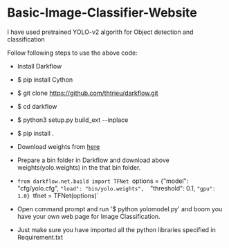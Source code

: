 # Basic-Image-Classifier-Website

I have used pretrained YOLO-v2 algorith for Object detection and classification

Follow following steps to use the above code:
* Install Darkflow
* $ pip install Cython
* $ git clone https://github.com/thtrieu/darkflow.git
* $ cd darkflow
* $ python3 setup.py build_ext --inplace
* $ pip install .

* Download weights from [here](https://drive.google.com/drive/folders/0B1tW_VtY7onidEwyQ2FtQVplWEU)
* Prepare a bin folder in Darkflow and download above weights(yolo.weights) in the that bin folder.

* `from darkflow.net.build import TFNet
  `options = {"model": "cfg/yolo.cfg", 
           `"load": "bin/yolo.weights", 
           `"threshold": 0.1, 
           `"gpu": 1.0}
   `tfnet = TFNet(options)`

* Open command prompt and run '$ python yolomodel.py' and boom you have your own web page for Image Classification.
* Just make sure you have imported all the python libraries specified in Requirement.txt
